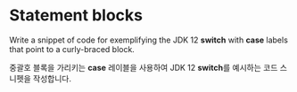 # Statement blocks

Write a snippet of code for exemplifying the JDK 12 **switch** with **case** labels that point to a curly-braced block.

중괄호 블록을 가리키는 **case** 레이블을 사용하여 JDK 12 **switch**를 예시하는 코드 스니펫을 작성합니다.
